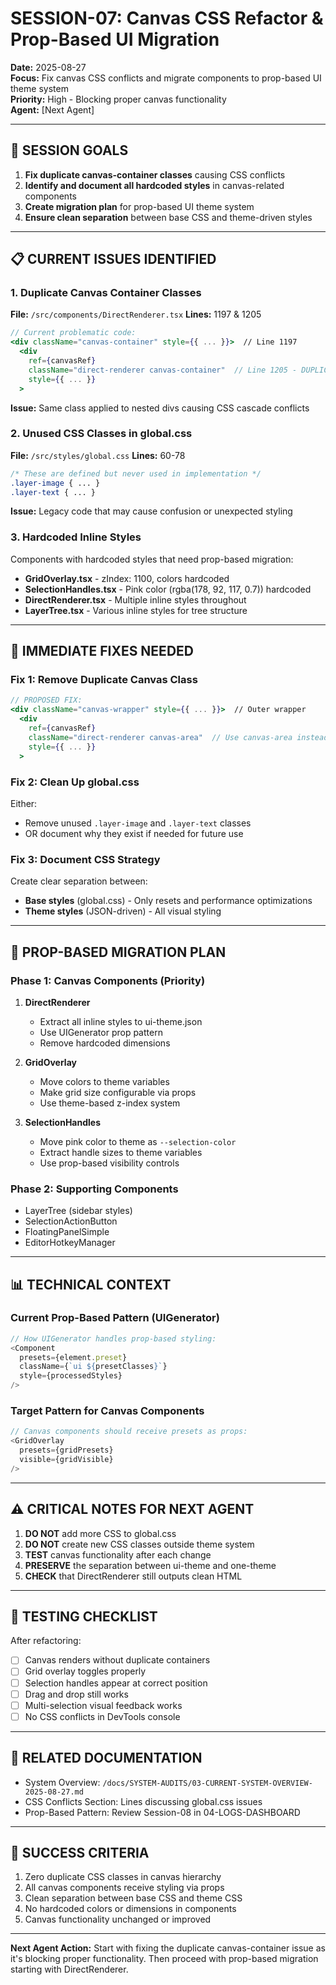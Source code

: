 # SESSION-07: Canvas CSS Refactor & Prop-Based UI Migration

**Date:** 2025-08-27  
**Focus:** Fix canvas CSS conflicts and migrate components to prop-based UI theme system  
**Priority:** High - Blocking proper canvas functionality  
**Agent:** [Next Agent]

---

## 🎯 SESSION GOALS

1. **Fix duplicate canvas-container classes** causing CSS conflicts
2. **Identify and document all hardcoded styles** in canvas-related components
3. **Create migration plan** for prop-based UI theme system
4. **Ensure clean separation** between base CSS and theme-driven styles

---

## 📋 CURRENT ISSUES IDENTIFIED

### 1. **Duplicate Canvas Container Classes**
**File:** `/src/components/DirectRenderer.tsx`
**Lines:** 1197 & 1205

```jsx
// Current problematic code:
<div className="canvas-container" style={{ ... }}>  // Line 1197
  <div 
    ref={canvasRef}
    className="direct-renderer canvas-container"  // Line 1205 - DUPLICATE!
    style={{ ... }}
  >
```

**Issue:** Same class applied to nested divs causing CSS cascade conflicts

### 2. **Unused CSS Classes in global.css**
**File:** `/src/styles/global.css`
**Lines:** 60-78

```css
/* These are defined but never used in implementation */
.layer-image { ... }
.layer-text { ... }
```

**Issue:** Legacy code that may cause confusion or unexpected styling

### 3. **Hardcoded Inline Styles**
Components with hardcoded styles that need prop-based migration:

- **GridOverlay.tsx** - zIndex: 1100, colors hardcoded
- **SelectionHandles.tsx** - Pink color (rgba(178, 92, 117, 0.7)) hardcoded
- **DirectRenderer.tsx** - Multiple inline styles throughout
- **LayerTree.tsx** - Various inline styles for tree structure

---

## 🔧 IMMEDIATE FIXES NEEDED

### Fix 1: Remove Duplicate Canvas Class
```jsx
// PROPOSED FIX:
<div className="canvas-wrapper" style={{ ... }}>  // Outer wrapper
  <div 
    ref={canvasRef}
    className="direct-renderer canvas-area"  // Use canvas-area instead
    style={{ ... }}
  >
```

### Fix 2: Clean Up global.css
Either:
- Remove unused `.layer-image` and `.layer-text` classes
- OR document why they exist if needed for future use

### Fix 3: Document CSS Strategy
Create clear separation between:
- **Base styles** (global.css) - Only resets and performance optimizations
- **Theme styles** (JSON-driven) - All visual styling

---

## 🚀 PROP-BASED MIGRATION PLAN

### Phase 1: Canvas Components (Priority)
1. **DirectRenderer**
   - Extract all inline styles to ui-theme.json
   - Use UIGenerator prop pattern
   - Remove hardcoded dimensions

2. **GridOverlay**
   - Move colors to theme variables
   - Make grid size configurable via props
   - Use theme-based z-index system

3. **SelectionHandles**
   - Move pink color to theme as `--selection-color`
   - Extract handle sizes to theme variables
   - Use prop-based visibility controls

### Phase 2: Supporting Components
- LayerTree (sidebar styles)
- SelectionActionButton
- FloatingPanelSimple
- EditorHotkeyManager

---

## 📊 TECHNICAL CONTEXT

### Current Prop-Based Pattern (UIGenerator)
```typescript
// How UIGenerator handles prop-based styling:
<Component 
  presets={element.preset}
  className={`ui ${presetClasses}`}
  style={processedStyles}
/>
```

### Target Pattern for Canvas Components
```typescript
// Canvas components should receive presets as props:
<GridOverlay 
  presets={gridPresets}
  visible={gridVisible}
/>
```

---

## ⚠️ CRITICAL NOTES FOR NEXT AGENT

1. **DO NOT** add more CSS to global.css
2. **DO NOT** create new CSS classes outside theme system
3. **TEST** canvas functionality after each change
4. **PRESERVE** the separation between ui-theme and one-theme
5. **CHECK** that DirectRenderer still outputs clean HTML

---

## 📝 TESTING CHECKLIST

After refactoring:
- [ ] Canvas renders without duplicate containers
- [ ] Grid overlay toggles properly
- [ ] Selection handles appear at correct position
- [ ] Drag and drop still works
- [ ] Multi-selection visual feedback works
- [ ] No CSS conflicts in DevTools console

---

## 🔗 RELATED DOCUMENTATION

- System Overview: `/docs/SYSTEM-AUDITS/03-CURRENT-SYSTEM-OVERVIEW-2025-08-27.md`
- CSS Conflicts Section: Lines discussing global.css issues
- Prop-Based Pattern: Review Session-08 in 04-LOGS-DASHBOARD

---

## 🎯 SUCCESS CRITERIA

1. Zero duplicate CSS classes in canvas hierarchy
2. All canvas components receive styling via props
3. Clean separation between base CSS and theme CSS
4. No hardcoded colors or dimensions in components
5. Canvas functionality unchanged or improved

---

**Next Agent Action:** Start with fixing the duplicate canvas-container issue as it's blocking proper functionality. Then proceed with prop-based migration starting with DirectRenderer.